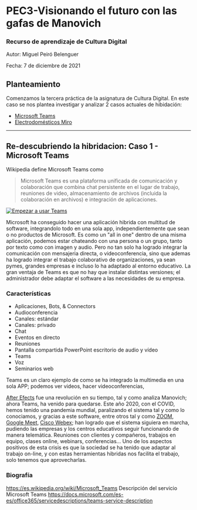 # PEC3-Visionando el futuro con las gafas de Manovich
### Recurso de aprendizaje de Cultura Digital 


Autor: Miguel Peiró Belenguer

Fecha: 7 de diciembre de 2021



## Planteamiento
Comenzamos la tercera práctica de la asignatura de Cultura Digital. En este caso se nos plantea investigar y analizar 2 casos actuales de hibidación:
- [Microsoft Teams](https://www.microsoft.com/es-es/microsoft-teams/group-chat-software)
- [Electrodomésticos Miro](https://www.miro.es/)

---

## Re-descubriendo la hibridacion: Caso 1 - Microsoft Teams

Wikipedia define Microsoft Teams como
>Microsoft Teams es una plataforma unificada de comunicación y colaboración que combina chat persistente en el lugar de trabajo, reuniones de video, almacenamiento de archivos (incluida la colaboración en archivos) e integración de aplicaciones.  

[![Empezar a usar Teams](https://imgur.com/zvTzjPV.png)](https://www.youtube.com/watch?v=ypu2xGB_Kcg "Click para ver") 

Microsoft ha conseguido hacer una aplicación hibrida con multitud de software, integrandolo todo en una sola app, independientemente que sean o no productos de Microsoft. Es como un "all in one" dentro de una misma aplicación, podemos estar chateando con una persona o un grupo, tanto por texto como con imagen y audio. Pero no tan solo ha logrado integrar la comunicación con mensajeria directa, o videoconferencia, sino que ademas ha logrado integrar el trabajo colaborativo de organizaciones, ya sean pymes, grandes empresas e incluso lo ha adaptado al entorno educativo. La gran ventaja de Teams es que no hay que instalar distintas versiones; el administrador debe adaptar el software a las necesidades de su empresa. 

### Características
- Aplicaciones, Bots, & Connectors
- Audioconferencia
- Canales: estándar
- Canales: privado
- Chat
- Eventos en directo	
- Reuniones
- Pantalla compartida PowerPoint escritorio de audio y vídeo
- Teams
- Voz
- Seminarios web

Teams es un claro ejemplo de como se ha integrado la multimedia en una sola APP; podemos ver videos, hacer videoconferencias, 



[After Efects](https://www.adobe.com/es/products/aftereffects.html) fue una revolución en su tiempo, tal y como analiza Manovich; ahora Teams, ha venido para quedarse. Este año 2020, con el COVID, hemos tenido una pandemia mundial, paralizando el sistema tal y como lo conociamos, y gracias a este software, entre otros tal y como [ZOOM](https://zoom.us/), [Google Meet](https://meet.google.com/), [Cisco Webex](https://www.webex.com/es/index.html); han logrado que el sistema siguiera en marcha, pudiendo las empresas y los centros educativos seguir funcionando de manera telemática. Reuniones con clientes y compañeros, trabajos en equipo, clases online, webinars, conferencias... Uno de los aspectos positivos de esta crisis es que la sociedad se ha tenido que adaptar al trabajo on-line, y con estas herramientas hibridas nos facilita el trabajo, solo tenemos que aprovecharlas.



### Biografía
https://es.wikipedia.org/wiki/Microsoft_Teams
Descripción del servicio Microsoft Teams https://docs.microsoft.com/es-es/office365/servicedescriptions/teams-service-description
